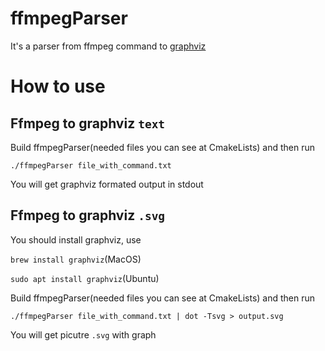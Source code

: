 # ffmpegParser

It's a parser from ffmpeg command to [graphviz](https://graphviz.or)

# How to use

## Ffmpeg to graphviz `text`

Build ffmpegParser(needed files you can see at CmakeLists) and then run 

`./ffmpegParser file_with_command.txt`

You will get graphviz formated output in stdout

## Ffmpeg to graphviz `.svg`

You should install graphviz, use 

`brew install graphviz`(MacOS)

`sudo apt install graphviz`(Ubuntu)

Build ffmpegParser(needed files you can see at CmakeLists) and then run 

`./ffmpegParser file_with_command.txt | dot -Tsvg > output.svg`

You will get picutre `.svg` with graph
